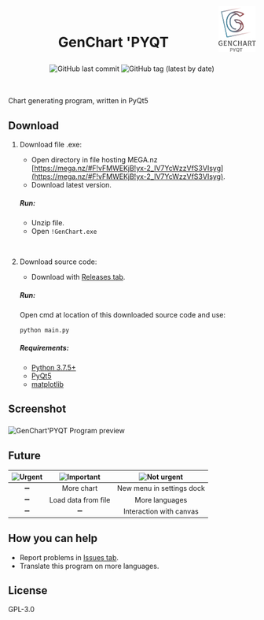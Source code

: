   <img src="https://github.com/kryzasada/Chart/blob/master/Image/Icons/full-logo.png" 
      alt="GenChart 'PYQT" height="15%" width="15%" align="right">
     <br>
     
 # <p align="center">   GenChart 'PYQT </P> 

<div align="center">
  <img alt="GitHub last commit" src="https://img.shields.io/github/last-commit/kryzasada/GenChart-PYQT?color=blue">
  <img alt="GitHub tag (latest by date)" src="https://img.shields.io/github/v/tag/kryzasada/GenChart-PYQT?label=version">
</div> 

<br> 
<br>



Chart generating program, written in PyQt5 


## Download
1. Download file .exe:
      
   * Open directory in file hosting MEGA.nz [https://mega.nz/#F!vFMWEKjB!yx-2_IV7YcWzzVfS3VIsyg](https://mega.nz/#F!vFMWEKjB!yx-2_IV7YcWzzVfS3VIsyg).
   * Download latest version.
   ##### Run:
   * Unzip file.
   * Open ``` !GenChart.exe ```
<br>

2. Download source code:
      
   * Download with [Releases tab](https://github.com/kryzasada/GenChart-PYQT/releases).
   ##### Run:
   Open cmd at location of this downloaded source code and use:  
   ```
   python main.py
   ```
   ##### Requirements:
   * [Python 3.7.5+](https://www.python.org/downloads/)
   * [PyQt5](https://pypi.org/project/PyQt5/)
   * [matplotlib](https://matplotlib.org/downloads.html)  
   
  
  
## Screenshot  
 <img src="https://github.com/kryzasada/GenChart-PYQT/blob/master/Image/README/Program_preview.gif" 
      alt="GenChart'PYQT Program preview" align="middle">

  
## Future
|  ![Urgent](https://github.com/kryzasada/GenChart-PYQT/blob/master/Image/README/TODO-Urgent.png) | ![Important](https://github.com/kryzasada/GenChart-PYQT/blob/master/Image/README/TODO-Important.png) | ![Not urgent](https://github.com/kryzasada/GenChart-PYQT/blob/master/Image/README/TODO-NotUrgent%20.png) |
| :------------: | :------------: | :------------: |
| &#x2796; | More chart |  New menu in settings dock |
| &#x2796; | Load data from file  | More languages |
| &#x2796; | &#x2796; | Interaction with canvas |  
  
  
  
## How you can help
* Report problems in [Issues tab](https://github.com/kryzasada/GenChart-PYQT/issues).
* Translate this program on more languages.  
  
  
 
## License 
GPL-3.0
